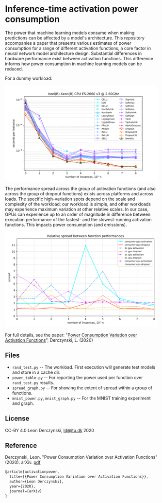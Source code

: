 # Inference-time activation power consumption

The power that machine learning models consume when making predictions can be affected by a model's architecture. This repository accompanies a paper that presents various estimates of power consumption for a range of different activation functions, a core factor in neural network model architecture design. Substantial differences in hardware performance exist between activation functions. This difference informs how power consumption in machine learning models can be reduced.

For a dummy workload:

![power per instance per activation function](https://github.com/leondz/inferencepower/raw/master/dc_cpu.svg)

The performance spread across the group of activation functions (and also across the group of dropout functions) exists across platforms and across loads. The specific high-variation spots depend on the scale and complexity of the workload; our workload is simple, and other workloads may experience maximum variation at other relative scales. In our case, GPUs can experience up to an order of magnitude in difference between execution performance of the fastest- and the slowest-running activation functions. This impacts power consumption (and emissions).

![Spread in computation required per activation function](https://github.com/leondz/inferencepower/raw/master/groupspread.svg)

For full details, see the paper: "[Power Consumption Variation over Activation Functions](https://www.derczynski.com/papers/Activation_Function_Power_Consumption.pdf)", Derczynski, L. (2020)


## Files

* `rand_test.py` -- The workload. First execution will generate test models and store in a cache dir.
* `power_table.py` -- For reporting the power used per function over `rand_test.py` results.
* `spread_graph.py` -- For showing the extent of spread within a group of functions.
* `mnist_power.py`, `mnist_graph.py` -- For the MNIST training experiment and graph.

## License

CC-BY 4.0 Leon Derczynski, ld@itu.dk 2020

## Reference

Derczynski, Leon. "Power Consumption Variation over Activation Functions" (2020). arXiv. [pdf](https://www.derczynski.com/papers/Activation_Function_Power_Consumption.pdf)

```
@article{activationpower,
  title={{Power Consumption Variation over Activation Functions}},
  author={Leon Derczynski},
  year={2020},
  journal={arXiv}
}
```
